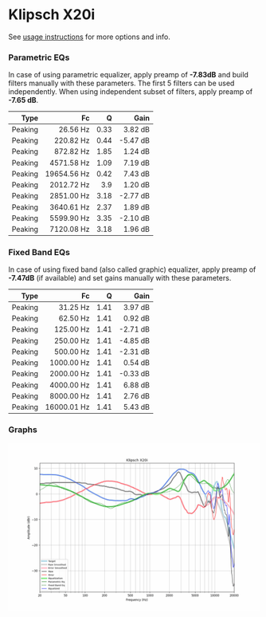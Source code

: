 # Klipsch X20i
See [usage instructions](https://github.com/jaakkopasanen/AutoEq#usage) for more options and info.

### Parametric EQs
In case of using parametric equalizer, apply preamp of **-7.83dB** and build filters manually
with these parameters. The first 5 filters can be used independently.
When using independent subset of filters, apply preamp of **-7.65 dB**.

| Type    | Fc          |    Q | Gain     |
|--------:|------------:|-----:|---------:|
| Peaking | 26.56 Hz    | 0.33 | 3.82 dB  |
| Peaking | 220.82 Hz   | 0.44 | -5.47 dB |
| Peaking | 872.82 Hz   | 1.85 | 1.24 dB  |
| Peaking | 4571.58 Hz  | 1.09 | 7.19 dB  |
| Peaking | 19654.56 Hz | 0.42 | 7.43 dB  |
| Peaking | 2012.72 Hz  | 3.9  | 1.20 dB  |
| Peaking | 2851.00 Hz  | 3.18 | -2.77 dB |
| Peaking | 3640.61 Hz  | 2.37 | 1.89 dB  |
| Peaking | 5599.90 Hz  | 3.35 | -2.10 dB |
| Peaking | 7120.08 Hz  | 3.18 | 1.96 dB  |

### Fixed Band EQs
In case of using fixed band (also called graphic) equalizer, apply preamp of **-7.47dB**
(if available) and set gains manually with these parameters.

| Type    | Fc          |    Q | Gain     |
|--------:|------------:|-----:|---------:|
| Peaking | 31.25 Hz    | 1.41 | 3.97 dB  |
| Peaking | 62.50 Hz    | 1.41 | 0.92 dB  |
| Peaking | 125.00 Hz   | 1.41 | -2.71 dB |
| Peaking | 250.00 Hz   | 1.41 | -4.85 dB |
| Peaking | 500.00 Hz   | 1.41 | -2.31 dB |
| Peaking | 1000.00 Hz  | 1.41 | 0.54 dB  |
| Peaking | 2000.00 Hz  | 1.41 | -0.33 dB |
| Peaking | 4000.00 Hz  | 1.41 | 6.88 dB  |
| Peaking | 8000.00 Hz  | 1.41 | 2.76 dB  |
| Peaking | 16000.01 Hz | 1.41 | 5.43 dB  |

### Graphs
![](./Klipsch%20X20i.png)